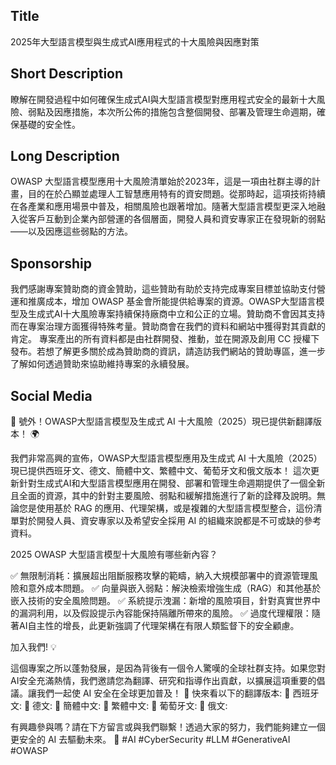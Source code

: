 ## Title

2025年大型語言模型與生成式AI應用程式的十大風險與因應對策

## Short Description

瞭解在開發過程中如何確保生成式AI與大型語言模型對應用程式安全的最新十大風險、弱點及因應措施，本次所公佈的措施包含整個開發、部署及管理生命週期，確保基礎的安全性。

## Long Description

OWASP 大型語言模型應用十大風險清單始於2023年，這是一項由社群主導的計畫，目的在於凸顯並處理人工智慧應用特有的資安問題。從那時起，這項技術持續在各產業和應用場景中普及，相關風險也跟著增加。隨著大型語言模型更深入地融入從客戶互動到企業內部營運的各個層面，開發人員和資安專家正在發現新的弱點——以及因應這些弱點的方法。

## Sponsorship

我們感謝專案贊助商的資金贊助，這些贊助有助於支持完成專案目標並協助支付營運和推廣成本，增加 OWASP 基金會所能提供給專案的資源。OWASP大型語言模型及生成式AI十大風險專案持續保持廠商中立和公正的立場。贊助商不會因其支持而在專案治理方面獲得特殊考量。贊助商會在我們的資料和網站中獲得對其貢獻的肯定。
專案產出的所有資料都是由社群開發、推動，並在開源及創用 CC 授權下發布。若想了解更多關於成為贊助商的資訊，請造訪我們網站的贊助專區，進一步了解如何透過贊助來協助維持專案的永續發展。

## Social Media

🚀 號外！OWASP大型語言模型及生成式 AI 十大風險（2025）現已提供新翻譯版本！ 🌍

我們非常高興的宣佈，OWASP大型語言模型應用及生成式 AI 十大風險（2025）現已提供西班牙文、德文、簡體中文、繁體中文、葡萄牙文和俄文版本！
這次更新針對生成式AI和大型語言模型應用在開發、部署和管理生命週期提供了一個全新且全面的資源，其中的針對主要風險、弱點和緩解措施進行了新的詮釋及說明。無論您是使用基於 RAG 的應用、代理架構，或是複雜的大型語言模型整合，這份清單對於開發人員、資安專家以及希望安全採用 AI 的組織來說都是不可或缺的參考資料。

2025 OWASP 大型語言模型十大風險有哪些新內容？

✅ 無限制消耗：擴展超出阻斷服務攻擊的範疇，納入大規模部署中的資源管理風險和意外成本問題。
✅ 向量與嵌入弱點：解決檢索增強生成（RAG）和其他基於嵌入技術的安全風險問題。
✅ 系統提示洩漏：新增的風險項目，針對真實世界中的漏洞利用，以及假設提示內容能保持隔離所帶來的風險。
✅ 過度代理權限：隨著AI自主性的增長，此更新強調了代理架構在有限人類監督下的安全顧慮。

加入我們! 💡

這個專案之所以蓬勃發展，是因為背後有一個令人驚嘆的全球社群支持。如果您對AI安全充滿熱情，我們邀請您為翻譯、研究和指導作出貢獻，以擴展這項重要的倡議。讓我們一起使 AI 安全在全球更加普及！
📢 快來看以下的翻譯版本:
 🔗 西班牙文:
 🔗 德文:
 🔗 簡體中文:
 🔗 繁體中文:
 🔗 葡萄牙文:
 🔗 俄文:

有興趣參與嗎？請在下方留言或與我們聯繫！透過大家的努力，我們能夠建立一個更安全的 AI 去驅動未來。 💙 #AI #CyberSecurity #LLM #GenerativeAI #OWASP

